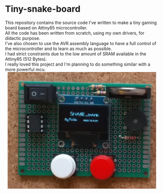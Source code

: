 # Tiny-snake-board
This repository contains the source code I've written to make a tiny gaming board based on Attiny85 microcontroller.
<br >All the code has been written from scratch, using my own drivers, for didactic purpose. <br > 
I've also chosen to use the AVR assembly language to have a full control of the microcontroller and to learn as much as possible. <br > 
I had strict constraints due to the low amount of SRAM available in the Attiny85 (512 Bytes). <br > 
I really loved this project and I'm planning to do something similar with a more powerful mcu.
![](sn.gif)
